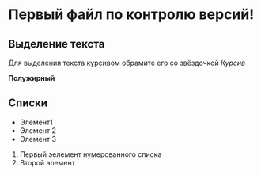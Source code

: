 # Первый файл по контролю версий!

## Выделение текста

Для выделения текста курсивом обрамите его со звёздочкой
*Курсив*

**Полужирный**

## Списки
* Элемент1
* Элемент 2
* Элемент 3

1. Первый эелемент нумерованного списка
2. Второй элемент
